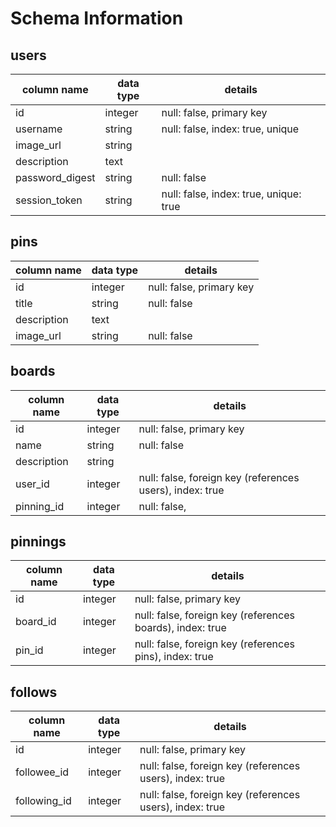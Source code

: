 # Schema Information

## users
column name     | data type | details
----------------|-----------|-----------------------
id              | integer   | null: false, primary key
username        | string    | null: false, index: true, unique
image_url       | string    |
description     | text      |
password_digest | string    | null: false
session_token   | string    | null: false, index: true, unique: true

## pins

column name   | data type | details
--------------|-----------|-----------------------
id            | integer   | null: false, primary key
title         | string    | null: false
description   | text      |
image_url     | string    | null: false

## boards
column name | data type | details
------------|-----------|-----------------------
id          | integer   | null: false, primary key
name        | string    | null: false
description | string    |
user_id     | integer   | null: false, foreign key (references users), index: true
pinning_id  | integer   | null: false,

## pinnings
column name | data type | details
------------|-----------|-----------------------
id          | integer   | null: false, primary key
board_id    | integer   | null: false, foreign key (references boards), index: true
pin_id      | integer   | null: false, foreign key (references pins), index: true

## follows
column name    | data type | details
---------------|-----------|-----------------------
id             | integer   | null: false, primary key
followee_id    | integer   | null: false, foreign key (references users), index: true
following_id   | integer   | null: false, foreign key (references users), index: true
